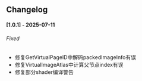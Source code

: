 ﻿## Changelog

#### [1.0.1] - 2025-07-11

###### Fixed

- 修复GetVirtualPageID中解码packedImageInfo有误
- 修复VirtualImageAtlas中计算父节点index有误
- 修复部分shader编译警告

